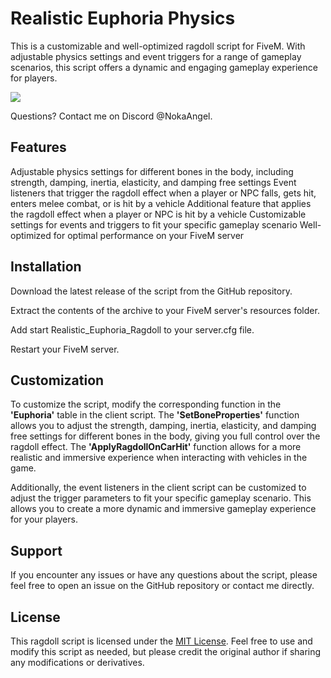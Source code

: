 # Realistic Euphoria Physics

This is a customizable and well-optimized ragdoll script for FiveM. With adjustable physics settings and event triggers for a range of gameplay scenarios, this script offers a dynamic and engaging gameplay experience for players.

<img src="https://profile-counter.glitch.me/Realistic-Euphoria-Physics/count.svg" />

Questions? Contact me on Discord @NokaAngel.

## Features
Adjustable physics settings for different bones in the body, including strength, damping, inertia, elasticity, and damping free settings
Event listeners that trigger the ragdoll effect when a player or NPC falls, gets hit, enters melee combat, or is hit by a vehicle
Additional feature that applies the ragdoll effect when a player or NPC is hit by a vehicle
Customizable settings for events and triggers to fit your specific gameplay scenario
Well-optimized for optimal performance on your FiveM server

## Installation
Download the latest release of the script from the GitHub repository.

Extract the contents of the archive to your FiveM server's resources folder.

Add start Realistic_Euphoria_Ragdoll to your server.cfg file.

Restart your FiveM server.

## Customization
To customize the script, modify the corresponding function in the **'Euphoria'** table in the client script. The **'SetBoneProperties'** function allows you to adjust the strength, damping, inertia, elasticity, and damping free settings for different bones in the body, giving you full control over the ragdoll effect. The **'ApplyRagdollOnCarHit'** function allows for a more realistic and immersive experience when interacting with vehicles in the game.

Additionally, the event listeners in the client script can be customized to adjust the trigger parameters to fit your specific gameplay scenario. This allows you to create a more dynamic and immersive gameplay experience for your players.

## Support
If you encounter any issues or have any questions about the script, please feel free to open an issue on the GitHub repository or contact me directly.

## License
This ragdoll script is licensed under the [MIT License](https://opensource.org/licenses/MIT). Feel free to use and modify this script as needed, but please credit the original author if sharing any modifications or derivatives.
